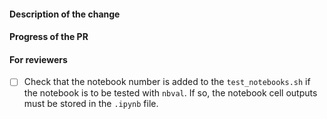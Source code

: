 #### Description of the change

#### Progress of the PR

#### For reviewers
<!-- Don't remove the checklist below. -->
- [ ] Check that the notebook number is added to the `test_notebooks.sh` if the notebook is to be tested with `nbval`.
If so, the notebook cell outputs must be stored in the `.ipynb` file.

